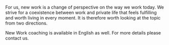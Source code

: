 For us, new work is a change of perspective on the way we work today. We strive for a coexistence between work and private life that feels fulfilling and worth living in every moment. It is therefore worth looking at the topic from two directions.

New Work coaching is available in English as well. For more details please contact us.
